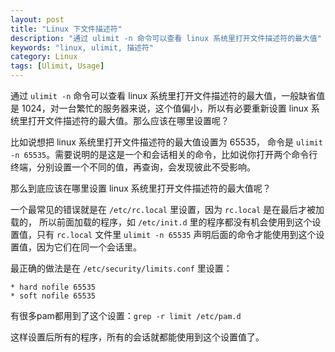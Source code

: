 ```yaml
---
layout: post
title: "Linux 下文件描述符"
description: "通过 ulimit -n 命令可以查看 linux 系统里打开文件描述符的最大值"
keywords: "linux, ulimit, 描述符"
category: Linux
tags: [Ulimit, Usage]
---
```


通过 `ulimit -n` 命令可以查看 linux 系统里打开文件描述符的最大值，一般缺省值是 1024，对一台繁忙的服务器来说，这个值偏小，所以有必要重新设置 linux 系统里打开文件描述符的最大值。那么应该在哪里设置呢？

比如说想把 linux 系统里打开文件描述符的最大值设置为 65535， 命令是 `ulimit -n 65535`。需要说明的是这是一个和会话相关的命令，比如说你打开两个命令行终端，分别设置一个不同的值，再查询，会发现彼此不受影响。

<!-- more -->
那么到底应该在哪里设置 linux 系统里打开文件描述符的最大值呢？

一个最常见的错误就是在 `/etc/rc.local` 里设置，因为 `rc.local` 是在最后才被加载的， 所以前面加载的程序，如 `/etc/init.d` 里的程序都没有机会使用到这个设置值，只有 `rc.local` 文件里 `ulimit -n 65535` 声明后面的命令才能使用到这个设置值，因为它们在同一个会话里。

最正确的做法是在 `/etc/security/limits.conf` 里设置：

    * hard nofile 65535
    * soft nofile 65535

有很多pam都用到了这个设置：`grep -r limit /etc/pam.d`

这样设置后所有的程序，所有的会话就都能使用到这个设置值了。
